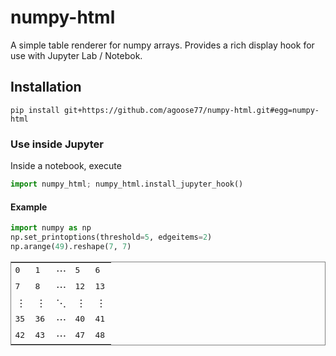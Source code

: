 # numpy-html
A simple table renderer for numpy arrays. Provides a rich display hook for use with Jupyter Lab / Notebok.

## Installation
`pip install git+https://github.com/agoose77/numpy-html.git#egg=numpy-html`

### Use inside Jupyter
Inside a notebook, execute
```python
import numpy_html; numpy_html.install_jupyter_hook()
```

#### Example
```python
import numpy as np
np.set_printoptions(threshold=5, edgeitems=2)
np.arange(49).reshape(7, 7)
```
<table style='border-style:solid;border-width:1px;'>
<tr>
<td style='font-family:monospace;white-space: pre;' title='(0, 0)'>0 </td>
<td style='font-family:monospace;white-space: pre;' title='(0, 1)'>1 </td>
<td><center>⋯</center></td>
<td style='font-family:monospace;white-space: pre;' title='(0, 5)'>5 </td>
<td style='font-family:monospace;white-space: pre;' title='(0, 6)'>6 </td>
</tr>
<tr>
<td style='font-family:monospace;white-space: pre;' title='(1, 0)'>7 </td>
<td style='font-family:monospace;white-space: pre;' title='(1, 1)'>8 </td>
<td><center>⋯</center></td>
<td style='font-family:monospace;white-space: pre;' title='(1, 5)'>12</td>
<td style='font-family:monospace;white-space: pre;' title='(1, 6)'>13</td>
</tr>
<tr>
<td><center>⋮</center></td>
<td><center>⋮</center></td>
<td><center>⋱</center></td>
<td><center>⋮</center></td>
<td><center>⋮</center></td>
</tr>
<tr>
<td style='font-family:monospace;white-space: pre;' title='(5, 0)'>35</td>
<td style='font-family:monospace;white-space: pre;' title='(5, 1)'>36</td>
<td><center>⋯</center></td>
<td style='font-family:monospace;white-space: pre;' title='(5, 5)'>40</td>
<td style='font-family:monospace;white-space: pre;' title='(5, 6)'>41</td>
</tr>
<tr>
<td style='font-family:monospace;white-space: pre;' title='(6, 0)'>42</td>
<td style='font-family:monospace;white-space: pre;' title='(6, 1)'>43</td>
<td><center>⋯</center></td>
<td style='font-family:monospace;white-space: pre;' title='(6, 5)'>47</td>
<td style='font-family:monospace;white-space: pre;' title='(6, 6)'>48</td>
</tr>
</table>
